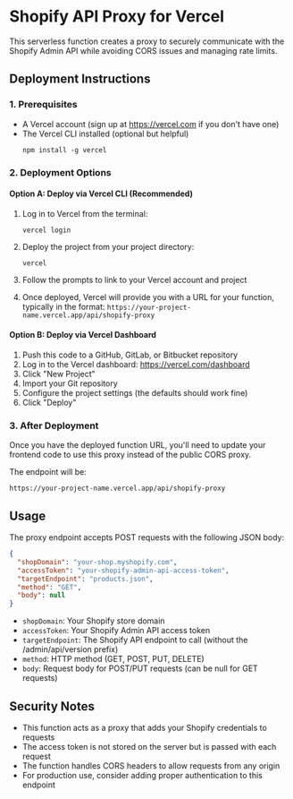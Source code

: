 
# Shopify API Proxy for Vercel

This serverless function creates a proxy to securely communicate with the Shopify Admin API while avoiding CORS issues and managing rate limits.

## Deployment Instructions

### 1. Prerequisites
- A Vercel account (sign up at https://vercel.com if you don't have one)
- The Vercel CLI installed (optional but helpful)
  ```
  npm install -g vercel
  ```

### 2. Deployment Options

#### Option A: Deploy via Vercel CLI (Recommended)
1. Log in to Vercel from the terminal:
   ```
   vercel login
   ```

2. Deploy the project from your project directory:
   ```
   vercel
   ```

3. Follow the prompts to link to your Vercel account and project
   
4. Once deployed, Vercel will provide you with a URL for your function, typically in the format:
   `https://your-project-name.vercel.app/api/shopify-proxy`

#### Option B: Deploy via Vercel Dashboard
1. Push this code to a GitHub, GitLab, or Bitbucket repository
2. Log in to the Vercel dashboard: https://vercel.com/dashboard
3. Click "New Project" 
4. Import your Git repository
5. Configure the project settings (the defaults should work fine)
6. Click "Deploy"

### 3. After Deployment

Once you have the deployed function URL, you'll need to update your frontend code to use this proxy instead of the public CORS proxy.

The endpoint will be:
```
https://your-project-name.vercel.app/api/shopify-proxy
```

## Usage

The proxy endpoint accepts POST requests with the following JSON body:

```json
{
  "shopDomain": "your-shop.myshopify.com",
  "accessToken": "your-shopify-admin-api-access-token",
  "targetEndpoint": "products.json",
  "method": "GET",
  "body": null
}
```

- `shopDomain`: Your Shopify store domain
- `accessToken`: Your Shopify Admin API access token
- `targetEndpoint`: The Shopify API endpoint to call (without the /admin/api/version prefix)
- `method`: HTTP method (GET, POST, PUT, DELETE)
- `body`: Request body for POST/PUT requests (can be null for GET requests)

## Security Notes

- This function acts as a proxy that adds your Shopify credentials to requests
- The access token is not stored on the server but is passed with each request
- The function handles CORS headers to allow requests from any origin
- For production use, consider adding proper authentication to this endpoint
